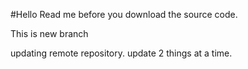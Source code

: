 #Hello
Read me before you download the source code.

This is new branch

updating remote repository.
update 2 things at a time.
